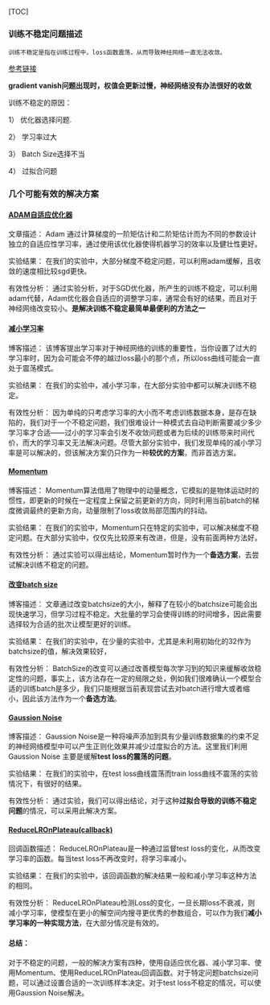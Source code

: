 [TOC]

### 训练不稳定问题描述

	训练不稳定是指在训练过程中，loss函数震荡，从而导致神经网络一直无法收敛。

[参考链接](https://en.wikipedia.org/wiki/Stability_(learning_theory))

**gradient vanish问题出现时，权值会更新过慢，神经网络没有办法很好的收敛**

训练不稳定的原因：

1） 优化器选择问题.

2） 学习率过大

3） Batch Size选择不当

4） 过拟合问题


### 几个可能有效的解决方案


#### [ADAM自适应优化器](https://arxiv.org/pdf/1412.6980.pdf)

文章描述：
Adam 通过计算梯度的一阶矩估计和二阶矩估计而为不同的参数设计独立的自适应性学习率，通过使用该优化器使得机器学习的效率以及健壮性更好。

实验结果：
在我们的实验中，大部分梯度不稳定问题，可以利用adam缓解，且收敛的速度相比较sgd更快。

有效性分析：
通过实验分析，对于SGD优化器，所产生的训练不稳定，可以利用adam代替，Adam优化器会自适应的调整学习率，通常会有好的结果，而且对于神经网络改变较小。**是解决训练不稳定最简单最便利的方法之一**


#### [减小学习率](https://machinelearningmastery.com/learning-rate-for-deep-learning-neural-networks/)

博客描述：
该博客提出学习率对于神经网络的训练的重要性，当你设置了过大的学习率时，因为会可能会不停的越过loss最小的那个点，所以loss曲线可能会一直处于震荡模式。

实验结果：
在我们的实验中，减小学习率，在大部分实验中都可以解决训练不稳定。

有效性分析：
因为单纯的只考虑学习率的大小而不考虑训练数据本身，是存在缺陷的，我们对于一个不稳定问题，我们很难设计一种模式去自动判断需要减少多少学习率才合适——过小的学习率会引发不收敛问题或者为后续的训练带来时间代价，而大的学习率又无法解决问题。尽管大部分实验中，我们发现单纯的减小学习率是可以解决的，但该解决方案仍只作为一种**较优的方案**，而非首选方案。


#### [Momentum](https://machinelearningmastery.com/learning-rate-for-deep-learning-neural-networks/)

博客描述：
Momentum算法借用了物理中的动量概念，它模拟的是物体运动时的惯性，即更新的时候在一定程度上保留之前更新的方向，同时利用当前batch的梯度微调最终的更新方向，动量限制了loss收敛局部范围内的抖动。

实验结果：
在我们的实验中，Momentum只在特定的实验中，可以解决梯度不稳定问题。在大部分实验中，仅仅先比较原来有改进，但是，没有前面两种方法好。

有效性分析：
通过实验可以得出结论，Momentum暂时作为一个**备选方案**，去尝试解决训练不稳定的问题。

#### [改变batch size](https://machinelearningmastery.com/how-to-control-the-speed-and-stability-of-training-neural-networks-with-gradient-descent-batch-size/)

博客描述：
文章通过改变batchsize的大小，解释了在较小的batchsize可能会出现快速学习，但学习过程不稳定。大批量的学习会使得训练的时间增多，因此需要选择较为合适的批次让模型更好的训练。

实验结果：
在我们的实验中，在少量的实验中，尤其是未利用初始化的32作为batchsize的值，解决效果较好，

有效性分析：
BatchSize的改变可以通过改善模型每次学习到的知识来缓解收敛稳定性的问题，事实上，该方法存在一定的局限之处，例如我们很难确认一个模型合适的训练batch是多少，我们只能根据当前表现尝试去对batch进行增大或者缩小，因此该方法作为一个**备选方法**。


#### [Gaussion Noise](https://machinelearningmastery.com/how-to-control-the-speed-and-stability-of-training-neural-networks-with-gradient-descent-batch-size/)

博客描述：
Gaussion Noise是一种将噪声添加到具有少量训练数据集的约束不足的神经网络模型中可以产生正则化效果并减少过度拟合的方法。这里我们利用Gaussion Noise 主要是缓解**test loss的震荡的问题**。

实验结果：
在我们的实验中，在test loss曲线震荡而train loss曲线不震荡的实验情况下，有很好的结果。

有效性分析：
通过实验，我们可以得出结论，对于这种**过拟合导致的训练不稳定问题**的情况，可以采用此解决方案。

#### [ReduceLROnPlateau(callback)](https://keras.io/zh/callbacks/)

回调函数描述：
ReduceLROnPlateau是一种通过监督test loss的变化，从而改变学习率的函数。每当test loss不再改变时，将学习率减小。

实验结果：
在我们的实验中，该回调函数的解决结果一般和减小学习率这种方法的相同。

有效性分析：
ReduceLROnPlateau检测Loss的变化，一旦长期loss不衰减，则减小学习率，使模型在更小的解空间内搜寻更优秀的参数组合，可以作为我们**减小学习率的一种实现方法**，在大部分情况是有效的。

#### 总结：

对于不稳定的问题，一般的解决方案有四种，使用自适应优化器、减小学习率、使用Momentum、使用ReduceLROnPlateau回调函数。对于特定问题batchsize问题，可以通过设置合适的一次训练样本决定。对于test loss不稳定的情况，可以使用Gaussion Noise解决。
